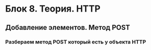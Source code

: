 # Блок 8. Теория. HTTP
## Добавление элементов. Метод POST
### Разбераем метод POST который есть у объекта HTTP








